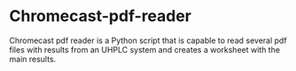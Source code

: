 # Chromecast-pdf-reader
Chromecast pdf reader is a Python script that is capable to read several pdf files with results from an UHPLC system and creates a worksheet with the main results.

